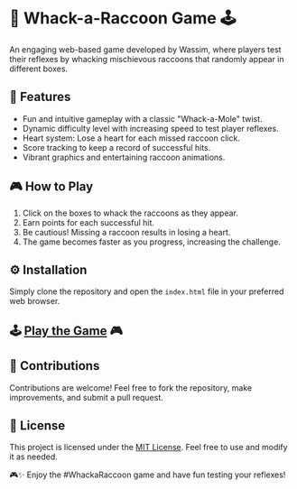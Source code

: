 # 🦝 Whack-a-Raccoon Game 🕹️

An engaging web-based game developed by Wassim, where players test their reflexes by whacking mischievous raccoons that randomly appear in different boxes.

## 🌟 Features

- Fun and intuitive gameplay with a classic "Whack-a-Mole" twist.
- Dynamic difficulty level with increasing speed to test player reflexes.
- Heart system: Lose a heart for each missed raccoon click.
- Score tracking to keep a record of successful hits.
- Vibrant graphics and entertaining raccoon animations.

## 🎮 How to Play

1. Click on the boxes to whack the raccoons as they appear.
2. Earn points for each successful hit.
3. Be cautious! Missing a raccoon results in losing a heart.
4. The game becomes faster as you progress, increasing the challenge.

## ⚙️ Installation

Simply clone the repository and open the `index.html` file in your preferred web browser.

## 🕹️ [Play the Game](https://wassimoubaziz.github.io/whack-a-raccoon-game/) 🎮

## 🤝 Contributions

Contributions are welcome! Feel free to fork the repository, make improvements, and submit a pull request.

## 📄 License

This project is licensed under the [MIT License](LICENSE). Feel free to use and modify it as needed.

🎮✨ Enjoy the #WhackaRaccoon game and have fun testing your reflexes!
